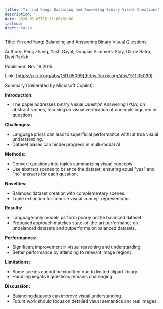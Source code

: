 ```yaml
---
title: 'Yin and Yang: Balancing and Answering Binary Visual Questions'
description: ''
date: 2024-09-07T15:15:00+09:00
lastmod: 
draft: false
---
```


Title: Yin and Yang: Balancing and Answering Binary Visual Questions

Authors: Peng Zhang, Yash Goyal, Douglas Summers-Stay, Dhruv Batra, Devi Parikh

Published: Nov 16 2015

Link: [https://arxiv.org/abs/1511.05099](https://arxiv.org/abs/1511.05099)

Summary (Generated by Microsoft Copilot):

**Introduction:**
- The paper addresses binary Visual Question Answering (VQA) on abstract scenes, focusing on visual verification of concepts inquired in questions.

**Challenges:**
- Language priors can lead to superficial performance without true visual understanding.
- Dataset biases can hinder progress in multi-modal AI.

**Methods:**
- Convert questions into tuples summarizing visual concepts.
- Use abstract scenes to balance the dataset, ensuring equal "yes" and "no" answers for each question.

**Novelties:**
- Balanced dataset creation with complementary scenes.
- Tuple extraction for concise visual concept representation.

**Results:**
- Language-only models perform poorly on the balanced dataset.
- Proposed approach matches state-of-the-art performance on unbalanced datasets and outperforms on balanced datasets.

**Performances:**
- Significant improvement in visual reasoning and understanding.
- Better performance by attending to relevant image regions.

**Limitations:**
- Some scenes cannot be modified due to limited clipart library.
- Handling negative questions remains challenging.

**Discussion:**
- Balancing datasets can improve visual understanding.
- Future work should focus on detailed visual semantics and real images.
